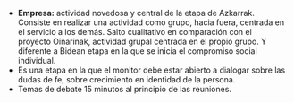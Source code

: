 [comment]: <> (Azkarrak 1)
[comment-icon]: <> (Azkarrak 1)

- **Empresa:** actividad novedosa y central de la etapa de Azkarrak. Consiste en realizar una actividad como grupo, hacia fuera, centrada en el servicio a los demás. Salto cualitativo en comparación con el proyecto Oinarinak, actividad grupal centrada en el propio grupo. Y diferente a Bidean etapa en la que se inicia el compromiso social individual.
- Es una etapa en la que el monitor debe estar abierto a dialogar sobre las dudas de fe, sobre crecimiento en identidad de la persona.
- Temas de debate 15 minutos al principio de las reuniones.
